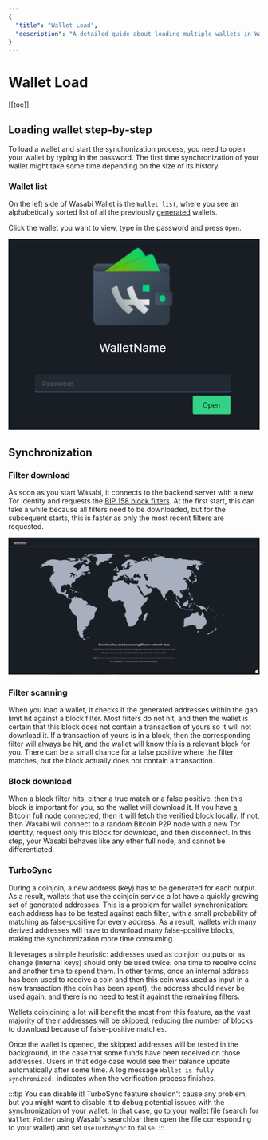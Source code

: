 ```yaml
---
{
  "title": "Wallet Load",
  "description": "A detailed guide about loading multiple wallets in Wasabi. This is the Wasabi documentation, an archive of knowledge about the open-source, non-custodial and privacy-focused Bitcoin wallet for desktop."
}
---
```


# Wallet Load

[[toc]]

## Loading wallet step-by-step

To load a wallet and start the synchonization process, you need to open your wallet by typing in the password.
The first time synchronization of your wallet might take some time depending on the size of its history.

### Wallet list

On the left side of Wasabi Wallet is the `Wallet list`, where you see an alphabetically sorted list of all the previously [generated](/using-wasabi/WalletGeneration.md) wallets.

Click the wallet you want to view, type in the password and press `Open`.

![Type your password to open the wallet](/WalletOpen.png "Type your password to open the wallet")

## Synchronization

### Filter download

As soon as you start Wasabi, it connects to the backend server with a new Tor identity and requests the [BIP 158 block filters](https://github.com/bitcoin/bips/blob/master/bip-0158.mediawiki).
At the first start, this can take a while because all filters need to be downloaded, but for the subsequent starts, this is faster as only the most recent filters are requested.

![Wallet is synchronizing itself with the Bitcoin network](/WalletSynchronizing.png "Wallet is synchronizing itself with the Bitcoin network")

### Filter scanning

When you load a wallet, it checks if the generated addresses within the gap limit hit against a block filter.
Most filters do not hit, and then the wallet is certain that this block does not contain a transaction of yours so it will not download it.
If a transaction of yours is in a block, then the corresponding filter will always be hit, and the wallet will know this is a relevant block for you.
There can be a small chance for a false positive where the filter matches, but the block actually does not contain a transaction.

### Block download

When a block filter hits, either a true match or a false positive, then this block is important for you, so the wallet will download it.
If you have [a Bitcoin full node connected](/using-wasabi/BitcoinFullNode.md), then it will fetch the verified block locally.
If not, then Wasabi will connect to a random Bitcoin P2P node with a new Tor identity, request only this block for download, and then disconnect.
In this step, your Wasabi behaves like any other full node, and cannot be differentiated.

### TurboSync

During a coinjoin, a new address (key) has to be generated for each output.
As a result, wallets that use the coinjoin service a lot have a quickly growing set of generated addresses.
This is a problem for wallet synchronization: each address has to be tested against each filter, with a small probability of matching as false-positive for every address.
As a result, wallets with many derived addresses will have to download many false-positive blocks, making the synchronization more time consuming.

It leverages a simple heuristic: addresses used as coinjoin outputs or as change (internal keys) should only be used twice: one time to receive coins and another time to spend them.
In other terms, once an internal address has been used to receive a coin and then this coin was used as input in a new transaction (the coin has been spent), the address should never be used again, and there is no need to test it against the remaining filters. 

Wallets coinjoining a lot will benefit the most from this feature, as the vast majority of their addresses will be skipped, reducing the number of blocks to download because of false-positive matches.

Once the wallet is opened, the skipped addresses will be tested in the background, in the case that some funds have been received on those addresses.
Users in that edge case would see their balance update automatically after some time.
A log message `Wallet is fully synchronized.` indicates when the verification process finishes.

:::tip You can disable it!
TurboSync feature shouldn't cause any problem, but you might want to disable it to debug potential issues with the synchronization of your wallet.
In that case, go to your wallet file (search for `Wallet Folder` using Wasabi's searchbar then open the file corresponding to your wallet) and set `UseTurboSync` to `false`.
:::